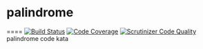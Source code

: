 # palindrome
====
[![Build Status](https://travis-ci.org/delboy1978uk/palindrome.png?branch=master)](https://travis-ci.org/delboy1978uk/palindrome) [![Code Coverage](https://scrutinizer-ci.com/g/delboy1978uk/palindrome/badges/coverage.png?b=master)](https://scrutinizer-ci.com/g/delboy1978uk/palindrome/?branch=master) [![Scrutinizer Code Quality](https://scrutinizer-ci.com/g/delboy1978uk/palindrome/badges/quality-score.png?b=master)](https://scrutinizer-ci.com/g/delboy1978uk/palindrome/?branch=master) <br />
palindrome code kata
